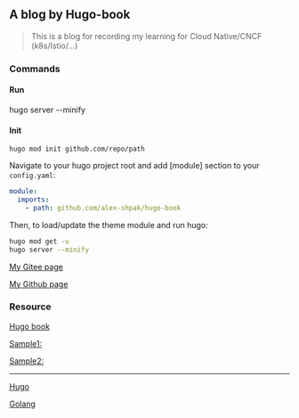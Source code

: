 ## A blog by Hugo-book

> This is a blog for recording my learning for Cloud Native/CNCF (k8s/Istio/...)

### Commands

#### Run

hugo server --minify

#### Init

```
hugo mod init github.com/repo/path
```

Navigate to your hugo project root and add [module] section to your `config.yaml`:

```yaml
module:
  imports:
    - path: github.com/alex-shpak/hugo-book
```

Then, to load/update the theme module and run hugo:

```sh
hugo mod get -u
hugo server --minify
```



[My Gitee page](https://jnh.gitee.io/)

[My Github page](https://nianjiang.github.io/)

### Resource

[Hugo book](https://github.com/alex-shpak/hugo-book)

[Sample1:](https://www.yuanmoc.cn/posts/%E4%BD%BF%E7%94%A8hugo%E6%90%AD%E5%BB%BA%E5%8D%9A%E5%AE%A2/)

[Sample2:](https://coostdocs.gitee.io/cn/about/co/)

---------------------

[Hugo](https://gohugo.io/)

[Golang](https://go.dev/)